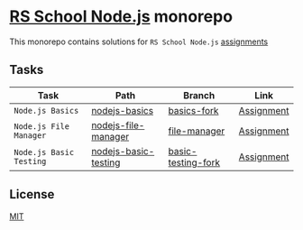# [RS School Node.js](https://rs.school/courses/nodejs) monorepo

This monorepo contains solutions for `RS School Node.js` [assignments](https://github.com/rolling-scopes-school/tasks/tree/master/node)

## Tasks

| Task                    | Path                                           | Branch                                              | Link                                                                                                               |
| ----------------------- | ---------------------------------------------- | --------------------------------------------------- | ------------------------------------------------------------------------------------------------------------------ |
| `Node.js Basics`        | [nodejs-basics](./nodejs-basics)               | [basics-fork](../../tree/basics-fork)               | [Assignment](https://github.com/AlreadyBored/nodejs-assignments/blob/main/assignments/nodejs-basics/assignment.md) |
| `Node.js File Manager`  | [nodejs-file-manager](./nodejs-file-manager)   | [file-manager](../../tree/file-manager)             | [Assignment](https://github.com/AlreadyBored/nodejs-assignments/blob/main/assignments/file-manager/assignment.md)  |
| `Node.js Basic Testing` | [nodejs-basic-testing](./nodejs-basic-testing) | [basic-testing-fork](../../tree/basic-testing-fork) | [Assignment](https://github.com/AlreadyBored/nodejs-assignments/blob/main/assignments/basic-testing/assignment.md) |

## License

[MIT](./LICENSE)
